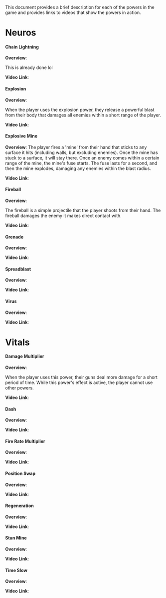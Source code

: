 This document provides a brief description for each of the powers in the game and provides links to videos that show the powers in action.

# Neuros
#### Chain Lightning

**Overview**:

This is already done lol

**Video Link**:

#### Explosion

**Overview**:

When the player uses the explosion power, they release a powerful blast from their body that damages all enemies within a short range of the player.

**Video Link**:

#### Explosive Mine

**Overview**:
The player fires a 'mine' from their hand that sticks to any surface it hits (including walls, but excluding enemies). Once the mine has stuck to a surface, it will stay there. Once an enemy comes within a certain range of the mine, the mine's fuse starts. The fuse lasts for a second, and then the mine explodes, damaging any enemies within the blast radius.

**Video Link**:

#### Fireball

**Overview**:

The fireball is a simple projectile that the player shoots from their hand. The fireball damages the enemy it makes direct contact with.

**Video Link**:

#### Grenade

**Overview**:

**Video Link**:

#### Spreadblast

**Overview**:

**Video Link**:

#### Virus

**Overview**:

**Video Link**:

# Vitals
#### Damage Multiplier

**Overview**:

When the player uses this power, their guns deal more damage for a short period of time. While this power's effect is active, the player cannot use other powers.

**Video Link**:

#### Dash

**Overview**:

**Video Link**:

#### Fire Rate Multiplier

**Overview**:

**Video Link**:

#### Position Swap

**Overview**:

**Video Link**:

#### Regeneration

**Overview**:

**Video Link**:

#### Stun Mine

**Overview**:

**Video Link**:

#### Time Slow

**Overview**:

**Video Link**:
